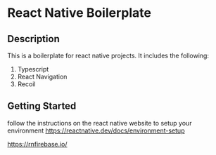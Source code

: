 # React Native Boilerplate

## Description

This is a boilerplate for react native projects. It includes the following:

1. Typescript
2. React Navigation
3. Recoil

## Getting Started

follow the instructions on the react native website to setup your environment
https://reactnative.dev/docs/environment-setup

https://rnfirebase.io/

